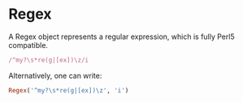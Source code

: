 # Regex

A Regex object represents a regular expression, which is fully Perl5 compatible.

```ruby
/^my?\s*re(g|[ex])\z/i
```

Alternatively, one can write:

```ruby
Regex('^my?\s*re(g|[ex])\z', 'i')
```

